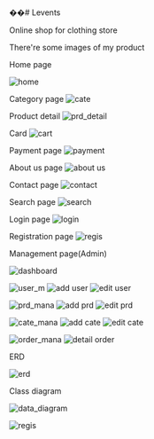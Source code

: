 ��#   L e v e n t s 

Online shop for clothing store

There're some images of my product

Home page

![home](https://github.com/kiendoan03/Levents_clone/assets/110959854/8c6e216a-be2a-47ff-90a9-476300f33a7c)

Category page
![cate](https://github.com/kiendoan03/Levents_clone/assets/110959854/12a1d976-81f3-49ad-8927-e32fef12786f)

Product detail
![prd_detail](https://github.com/kiendoan03/Levents_clone/assets/110959854/58f5b7a2-9ac8-4a73-9170-9a5ba610dca9)

Card
![cart](https://github.com/kiendoan03/Levents_clone/assets/110959854/f8fb3479-c8b1-429d-80ea-a03f326c4efd)

Payment page
![payment](https://github.com/kiendoan03/Levents_clone/assets/110959854/412f57fd-316b-4d95-99fa-802b8df74505)

About us page
![about us](https://github.com/kiendoan03/Levents_clone/assets/110959854/d3878ae9-d410-4cb8-836d-e03e7fedfcf1)

Contact page
![contact](https://github.com/kiendoan03/Levents_clone/assets/110959854/5e936f3e-7612-4feb-9e09-a087210bdcb5)

Search page
![search](https://github.com/kiendoan03/Levents_clone/assets/110959854/fa8a0564-a3e3-4778-b18d-dadf58546acf)

Login page
![login](https://github.com/kiendoan03/Levents_clone/assets/110959854/2de7e677-16ec-4d4f-aaa2-eff0e7557f19)

Registration page
![regis](https://github.com/kiendoan03/Levents_clone/assets/110959854/b469da11-8dc2-4194-940b-f20a8ae844b9)

Management page(Admin)

![dashboard](https://github.com/kiendoan03/Levents_clone/assets/110959854/3646dd53-4d77-499f-8966-6aa8d76261e1)

![user_m](https://github.com/kiendoan03/Levents_clone/assets/110959854/c90e8704-324c-4389-8376-7fae97f5d37c)
![add user](https://github.com/kiendoan03/Levents_clone/assets/110959854/4f44cfb2-8aa4-429b-b674-79e663c96771)
![edit user](https://github.com/kiendoan03/Levents_clone/assets/110959854/62a005e4-70ce-4746-85da-a52e8a2bd531)

![prd_mana](https://github.com/kiendoan03/Levents_clone/assets/110959854/c84de129-51af-4433-a067-8948b58daa0a)
![add prd](https://github.com/kiendoan03/Levents_clone/assets/110959854/b6343156-8f42-4fd3-b195-9568f578285e)
![edit prd](https://github.com/kiendoan03/Levents_clone/assets/110959854/0048e7ef-85a7-4c76-8ce5-c9def39e5d7f)

![cate_mana](https://github.com/kiendoan03/Levents_clone/assets/110959854/371d8236-44d4-4d36-8aad-77489c7fe4dd)
![add cate](https://github.com/kiendoan03/Levents_clone/assets/110959854/8dcaed03-4866-4b6a-b41a-0bc1fafd11bc)
![edit cate](https://github.com/kiendoan03/Levents_clone/assets/110959854/d71a89cf-5735-48b4-b0cf-49969b197f42)

![order_mana](https://github.com/kiendoan03/Levents_clone/assets/110959854/06986466-f654-4ccf-a91d-f7c17e7fda50)
![detail order](https://github.com/kiendoan03/Levents_clone/assets/110959854/b061bee4-4310-417e-8076-a69518b185dc)

ERD

![erd](https://github.com/kiendoan03/Levents_clone/assets/110959854/a5a05235-24bf-401e-bd65-a64ecc28a89a)

Class diagram

![data_diagram](https://github.com/kiendoan03/Levents_clone/assets/110959854/74af7708-af48-4e82-b15c-fd4280f175aa)




![regis](https://github.com/kiendoan03/Levents_clone/assets/110959854/da0d7dd6-f6ae-4b94-87af-cb9a0ba98038)










